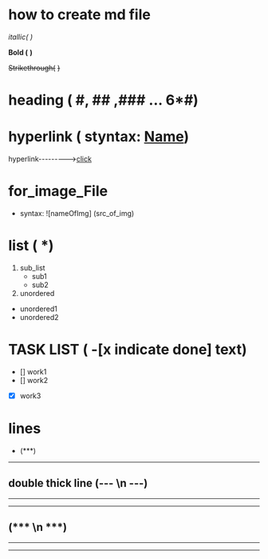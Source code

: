 # how to create md file 

 _itallic(_ _)_

 **Bold (** **)**

~~Strikethrough(~~ ~~)~~

# heading ( #, ## ,### ... 6*#)


# hyperlink ( styntax: [Name](url "Name"))
hyperlink--------->[click](https://github.com/arpitranakoti/javascript/blob/main/Learn_JavaScript/10_class_and_oop/notes.md  "Arpit")

#  for_image_File 
- syntax: ![nameOfImg] (src_of_img)

# list  ( *)
1. sub_list
    * sub1
    * sub2
2. unordered
* unordered1
* unordered2


# TASK LIST ( -[x indicate done] text)
 - [] work1
 - [] work2
 - [X] work3



# lines
* (***)
***
 ## double thick line (--- \n ---)
 ---
 ---
 ## (*** \n ***)
 ***
 ***
